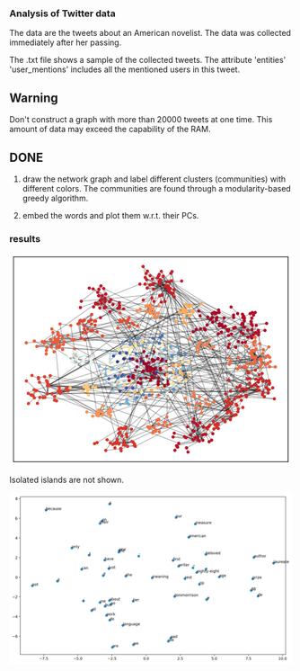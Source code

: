 ### Analysis of Twitter data

The data are the tweets about an American novelist. The data was collected immediately after her passing.

The .txt file shows a sample of the collected tweets. The attribute 'entities' 'user_mentions' includes all the mentioned users in this tweet.

## Warning

Don't construct a graph with more than 20000 tweets at one time. This amount of data may exceed the capability of the RAM.

## DONE

1. draw the network graph and label different clusters (communities) with different colors. The communities are found through a modularity-based greedy algorithm.

2. embed the words and plot them w.r.t. their PCs.

### results

![network graph](./results/network_community.png)

Isolated islands are not shown.

![word PCs](./results/words_PCA.png)
